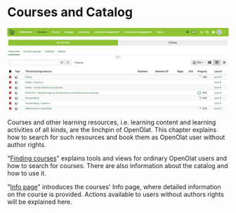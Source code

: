 # Courses and Catalog

![](assets/courses.png)

Courses and other learning resources, i.e. learning content and learning
activities of all kinds, are the linchpin of OpenOlat. This chapter explains
how to search for such resources and book them as OpenOlat user without author
rights.

"[Finding courses](Finding+courses.html)" explains tools and views for
ordinary OpenOlat users and how to search for courses. There are also
information about the catalog and how to use it.

"[Info page](Info+page.html)" introduces the courses' Info page, where
detailed information on the course is provided. Actions available to users
without authors rights will be explained here.

